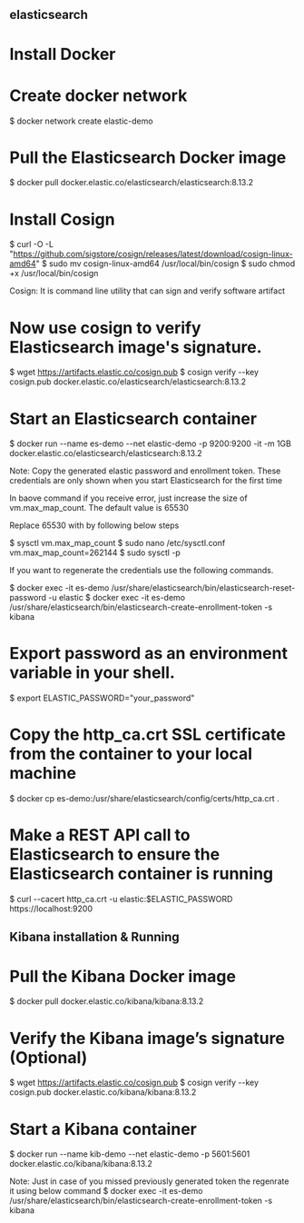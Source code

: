 ## elasticsearch

# Install Docker

# Create docker network
$ docker network create elastic-demo
# Pull the Elasticsearch Docker image
$ docker pull docker.elastic.co/elasticsearch/elasticsearch:8.13.2
# Install Cosign
$ curl -O -L "https://github.com/sigstore/cosign/releases/latest/download/cosign-linux-amd64"
$ sudo mv cosign-linux-amd64 /usr/local/bin/cosign
$ sudo chmod +x /usr/local/bin/cosign

Cosign: It is command line utility that can sign and verify software artifact

# Now use cosign to verify Elasticsearch image's signature.
$ wget https://artifacts.elastic.co/cosign.pub
$ cosign verify --key cosign.pub docker.elastic.co/elasticsearch/elasticsearch:8.13.2
# Start an Elasticsearch container
$ docker run --name es-demo --net elastic-demo -p 9200:9200 -it -m 1GB docker.elastic.co/elasticsearch/elasticsearch:8.13.2

Note: Copy the generated elastic password and enrollment token. These credentials are only shown when you start Elasticsearch for the first time

In baove command if you receive error, just increase the size of vm.max_map_count. The default value is 65530

Replace 65530 with by following below steps

$ sysctl vm.max_map_count
$ sudo nano /etc/sysctl.conf
vm.max_map_count=262144
$ sudo sysctl -p

If you want to regenerate the credentials use the following commands.

$ docker exec -it es-demo /usr/share/elasticsearch/bin/elasticsearch-reset-password -u elastic
$ docker exec -it es-demo /usr/share/elasticsearch/bin/elasticsearch-create-enrollment-token -s kibana

# Export password as an environment variable in your shell.
$ export ELASTIC_PASSWORD="your_password"

# Copy the http_ca.crt SSL certificate from the container to your local machine
$ docker cp es-demo:/usr/share/elasticsearch/config/certs/http_ca.crt .

# Make a REST API call to Elasticsearch to ensure the Elasticsearch container is running
$ curl --cacert http_ca.crt -u elastic:$ELASTIC_PASSWORD https://localhost:9200

## Kibana installation & Running

# Pull the Kibana Docker image
$ docker pull docker.elastic.co/kibana/kibana:8.13.2
# Verify the Kibana image’s signature (Optional)
$ wget https://artifacts.elastic.co/cosign.pub
$ cosign verify --key cosign.pub docker.elastic.co/kibana/kibana:8.13.2
# Start a Kibana container
$ docker run --name kib-demo --net elastic-demo -p 5601:5601 docker.elastic.co/kibana/kibana:8.13.2

Note: Just in case of you missed previously generated token the regenrate it using below command
$ docker exec -it es-demo /usr/share/elasticsearch/bin/elasticsearch-create-enrollment-token -s kibana










